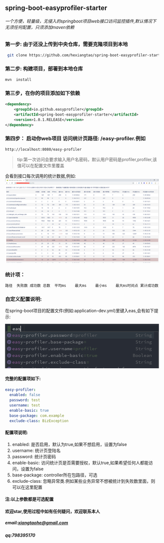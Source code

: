 ## spring-boot-easyprofiler-starter

###### 一个方便，轻量级，无侵入的springboot项目web接口访问监控插件,默认情况下无须任何配置，只须添加maven依赖


### 第一步: 由于还没上传到中央仓库，需要克隆项目到本地
```bash
 git clone https://github.com/hexiangtao/spring-boot-easyprofiler-starter.git
```

### 第二步: 构建项目，部署到本地仓库
```bash
mvn  install
```  


### 第三步，在你的项目添加如下依赖
```xml
<dependency>
    <groupId>io.github.easyprofiler</groupId>
    <artifactId>spring-boot-easyprofiler-starter</artifactId>
    <version>1.0.1.RELEASE</version>
</dependency>

```

### 第四步： 启动你web项目  访问统计页路径: /easy-profiler.例如
```bash
http://localhost:8080/easy-profiler
```
>  tip:第一次访问会要求输入用户名密码，默认用户密码是profiler,profiler,该值可以在配置文件里覆盖

会看到接口每次调用的统计数据,例如:
![img](https://github.com/hexiangtao/configuration/blob/master/20191106133718.png)


### 统计项：

```bash
路径	失败数	成功数	总数	平均ms	最大ms	最小ms	最大ms时间点	累计成功数	累计失败数	累计调用数	历史平均ms	历史最小ms	历史最大ms	历史最大ms时间点
```


### 自定义配置说明:
  
在spring-boot项目的配置文件(例如:application-dev.yml)里键入eas,会有如下提示:
  
![img](https://github.com/hexiangtao/configuration/blob/master/20191106135024.png)

#### 完整的配置项如下:
```yaml
easy-profiler:
  enabled: false
  password: test
  username: test
  enable-basic: true
  base-package: com.example
  exclude-class: BizException

```

#### 配置项说明:
  1.  enabled:  是否启用，默认为true,如果不想启用，设置为false
  2.  username: 统计页登陆名  
  3.  password: 统计页密码
  4.  enable-basic: 访问统计页是否需要授权，默认true,如果希望任何人都能访问，设置为false
  5.  base-package:  controller所在包路径，可选
  6.  exclude-class: 忽略异常类.例如某些业务异常不想被统计到失败数里面，则可以在这里配置
 
 #### 注:以上参数都是可选配置
 

#### 欢迎star,使用过程中如有任何疑问，欢迎联系本人
 ##### email:xiangtaohe@gmail.com
 ##### qq:798395170




